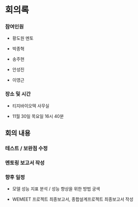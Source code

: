 # 회의록

### 참여인원

- 황도원 멘토
  
- 박종혁

- 송주현
  
- 안성진
  
- 이영근


### 장소 및 시간

- 티지바이오텍 사무실
  
- 11월 30일 목요일 16시 40분


## 회의 내용


### 테스트 / 보완점 수정


### 멘토링 보고서 작성


### 향후 일정

-  모델 성능 지표 분석 / 성능 향상을 위한 방법 궁색

-  WEMEET 프로젝트 최종보고서, 종합설계프로젝트 최종보고서 작성
